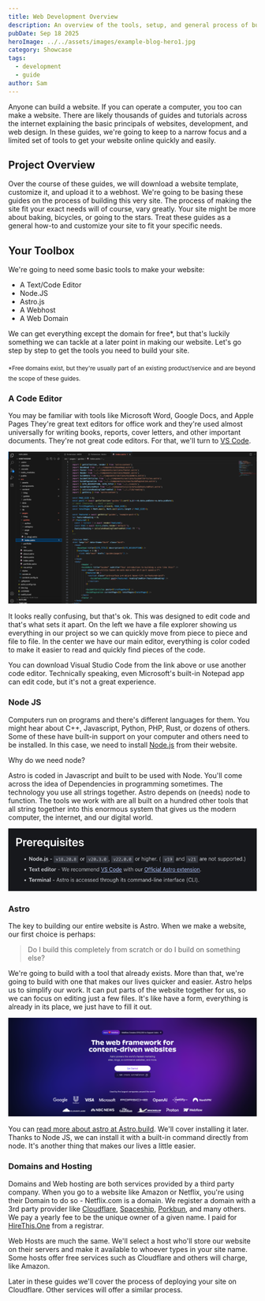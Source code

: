 ```yaml
---
title: Web Development Overview
description: An overview of the tools, setup, and general process of building a website. Start your development journey here.
pubDate: Sep 18 2025
heroImage: ../../assets/images/example-blog-hero1.jpg
category: Showcase
tags:
  - development
  - guide
author: Sam
---
```

Anyone can build a website. If you can operate a computer, you too can make a website. There are likely thousands of guides and tutorials across the internet explaining the basic principals of websites, development, and web design. In these guides, we're going to keep to a narrow focus and a limited set of tools to get your website online quickly and easily.

## Project Overview

Over the course of these guides, we will download a website template, customize it, and upload it to a webhost. We're going to be basing these guides on the process of building this very site. The process of making the site fit your exact needs will of course, vary greatly. Your site might be more about baking, bicycles, or going to the stars. Treat these guides as a general how-to and customize your site to fit your specific needs.

## Your Toolbox

We're going to need some basic tools to make your website:

- A Text/Code Editor
- Node.JS
- Astro.js
- A Webhost
- A Web Domain

We can get everything except the domain for free*, but that's luckily something we can tackle at a later point in making our website. Let's go step by step to get the tools you need to build your site.

<sub>*Free domains exist, but they're usually part of an existing product/service and are beyond the scope of these guides.</sub>

### A Code Editor

You may be familiar with tools like Microsoft Word, Google Docs, and Apple Pages They're great text editors for office work and they're used almost universally for writing books, reports, cover letters, and other important documents. They're not great code editors. For that, we'll turn to [VS Code](https://code.visualstudio.com/).

![A picture of this site's code open in Visual Studio Code](../../assets/images/guide-1/VSCode_Example_1.png)

It looks really confusing, but that's ok. This was designed to edit code and that's what sets it apart. On the left we have a file explorer showing us everything in our project so we can quickly move from piece to piece and file to file. In the center we have our main editor, everything is color coded to make it easier to read and quickly find pieces of the code.

You can download Visual Studio Code from the link above or use another code editor. Technically speaking, even Microsoft's built-in Notepad app can edit code, but it's not a great experience.

### Node JS

Computers run on programs and there's different languages for them. You might hear about C++, Javascript, Python, PHP, Rust, or dozens of others. Some of these have built-in support on your computer and others need to be installed. In this case, we need to install [Node.js](https://nodejs.org/en) from their website.

Why do we need node?

Astro is coded in Javascript and built to be used with Node. You'll come across the idea of Dependencies in programming sometimes. The technology you use all strings together. Astro depends on (needs) node to function. The tools we work with are all built on a hundred other tools that all string together into this enormous system that gives us the modern computer, the internet, and our digital world.

![A screenshot of Astro's Requirements/Dependencies](../../assets/images/guide-1/Astro_Requirements.png)


### Astro

The key to building our entire website is Astro. When we make a website, our first choice is perhaps:

>Do I build this completely from scratch or do I build on something else?

We're going to build with a tool that already exists. More than that, we're going to build with one that makes our lives quicker and easier. Astro helps us to simplify our work. It can put parts of the website together for us, so we can focus on editing just a few files. It's like have a form, everything is already in its place, we just have to fill it out.

![A picture of Astro's homepage - astro.build](../../assets/images/guide-1/Astro_front.png)

You can [read more about astro at Astro.build](https://astro.build). We'll cover installing it later. Thanks to Node JS, we can install it with a built-in command directly from node. It's another thing that makes our lives a little easier.


### Domains and Hosting

Domains and Web hosting are both services provided by a third party company. When you go to a website like Amazon or Netflix, you're using their Domain to do so - Netflix.com is a domain. We register a domain with a 3rd party provider like [Cloudflare](https://cloudflare.com), [Spaceship](https://spaceship.com), [Porkbun](https://porkbun.com), and many others. We pay a yearly fee to be the unique owner of a given name. I paid for [HireThis.One](https://hirethis.one) from a registrar.

Web Hosts are much the same. We'll select a host who'll store our website on their servers and make it available to whoever types in your site name. Some hosts offer free services such as Cloudflare and others will charge, like Amazon.

Later in these guides we'll cover the process of deploying your site on Cloudflare. Other services will offer a similar process.

